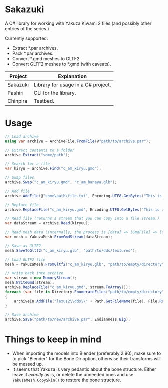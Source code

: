 # Sakazuki
A C# library for working with Yakuza Kiwami 2 files (and possibly other entries of the series.)

Currently supported:

- Extract *.par archives.
- Pack *.par archives.
- Convert *.gmd meshes to GLTF2.
- Convert GLTF2 meshes to *.gmd (with caveats).


| Project  | Explanation |
| ------------- | ------------- |
| Sakazuki  | Library for usage in a C# project.  |
| Pashiri  | CLI for the library.  |
| Chinpira | Testbed. |

# Usage

```csharp
// Load archive
using var archive = ArchiveFile.FromFile(@"path/to/archive.par");

// Extract contents to a folder
archive.Extract("some/path");

// Search for a file
var kiryu = archive.Find("c_am_kiryu.gmd");

// Swap files
archive.Swap("c_am_kiryu.gmd", "c_am_hanaya.glb");

// Add file
archive.AddFile(@"some\path\file.txt", Encoding.UTF8.GetBytes("This is a test"));

// Replace file
archive.ReplaceFile("c_am_kiryu.gmd", Encoding.UTF8.GetBytes("This is a test"));

// Read file (returns a stream that you can copy into a file stream.)
var dataStream = archive.Read(kiryuu);

// Read mesh data (internally, the process is [data] => [GmdFile] => [YakuzaMesh])
var mesh = YakuzaMesh.FromGmdStream(dataStream);

// Save as GLTF2
mesh.SaveToGltf2("c_am_kiryu.glb", "path/to/dds/textures");

// Load GLTF2 file
mesh = YakuzaMesh.FromGltf2("c_am_kiryu.glb", "path/to/empty/directory");

// Write back into archive
var stream = new MemoryStream();
mesh.WriteGmd(stream);
archive.ReplaceFile("c_am_kiryu.gmd", stream.ToArray());
foreach (var file in Directory.EnumerateFiles("path/to/empty/directory"))
{
    archiveIn.AddFile("lexus2\\dds\\" + Path.GetFileName(file), File.ReadAllBytes(file));
}

// Save archive
archive.Save("path/to/new/archive.par", Endianness.Big);
```

# Things to keep in mind

- When importing the models into Blender (preferably 2.90), make sure to to pick "Blender" for the Bone Dir option, otherwise their transforms will be messed up.
- It seems that Yakuza is very pedantic about the bone structure. Either leave it *exactly* as is, or delete the unneeded ones and use `YakuzaMesh.CopySkin()` to restore the bone structure.